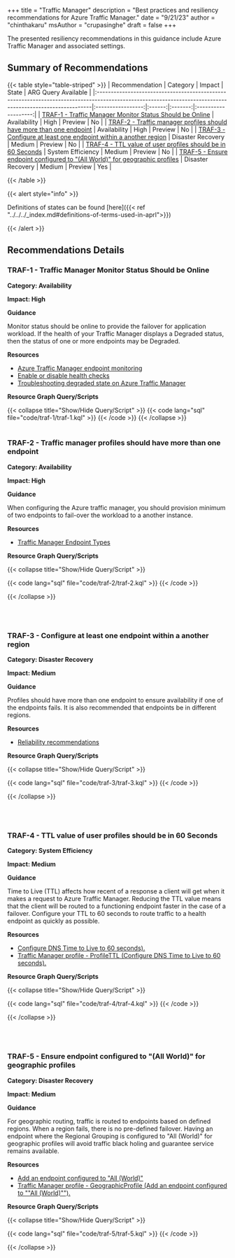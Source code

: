 +++
title = "Traffic Manager"
description = "Best practices and resiliency recommendations for Azure Traffic Manager."
date = "9/21/23"
author = "chinthakaru"
msAuthor = "crupasinghe"
draft = false
+++

The presented resiliency recommendations in this guidance include Azure Traffic Manager and associated settings.

## Summary of Recommendations

{{< table style="table-striped" >}}
| Recommendation                                                                                                                                            |     Category      | Impact |  State  | ARG Query Available |
|:----------------------------------------------------------------------------------------------------------------------------------------------------------|:-----------------:|:------:|:-------:|:-------------------:|
| [TRAF-1 - Traffic Manager Monitor Status Should be Online](#traf-1---traffic-manager-monitor-status-should-be-online)                                     |   Availability    |  High  | Preview |         No          |
| [TRAF-2 - Traffic manager profiles should have more than one endpoint](#traf-2---traffic-manager-profiles-should-have-more-than-one-endpoint)             |   Availability    |  High  | Preview |         No          |
| [TRAF-3 - Configure at least one endpoint within a another region](#traf-3---configure-at-least-one-endpoint-within-a-another-region)                     | Disaster Recovery | Medium | Preview |         No          |
| [TRAF-4 - TTL value of user profiles should be in 60 Seconds](#traf-4---ttl-value-of-user-profiles-should-be-in-60-seconds)                               | System Efficiency | Medium | Preview |         No          |
| [TRAF-5 - Ensure endpoint configured to "(All World)" for geographic profiles](#traf-5---ensure-endpoint-configured-to-all-world-for-geographic-profiles) | Disaster Recovery | Medium | Preview |         Yes         |

{{< /table >}}

{{< alert style="info" >}}

Definitions of states can be found [here]({{< ref "../../../_index.md#definitions-of-terms-used-in-aprl">}})

{{< /alert >}}

## Recommendations Details

### TRAF-1 - Traffic Manager Monitor Status Should be Online

**Category: Availability**

**Impact: High**

**Guidance**

  Monitor status should be online to provide the failover for application workload.  If the health of your Traffic Manager displays a Degraded status, then the status of one or more endpoints may be Degraded.

**Resources**

- [Azure Traffic Manager endpoint monitoring](https://learn.microsoft.com/azure/traffic-manager/traffic-manager-monitoring)
- [Enable or disable health checks](https://learn.microsoft.com/azure/traffic-manager/traffic-manager-monitoring#enable-or-disable-health-checks-preview)
- [Troubleshooting degraded state on Azure Traffic Manager](https://learn.microsoft.com/azure/traffic-manager/traffic-manager-troubleshooting-degraded)

**Resource Graph Query/Scripts**

{{< collapse title="Show/Hide Query/Script" >}}
{{< code lang="sql" file="code/traf-1/traf-1.kql" >}} {{< /code >}}
{{< /collapse >}}
<br><br>

### TRAF-2 - Traffic manager profiles should have more than one endpoint

**Category: Availability**

**Impact: High**

**Guidance**

When configuring the Azure traffic manager, you should provision minimum of two endpoints to fail-over the workload to a another instance.

**Resources**

- [Traffic Manager Endpoint Types](https://learn.microsoft.com/azure/traffic-manager/traffic-manager-endpoint-types)

**Resource Graph Query/Scripts**

{{< collapse title="Show/Hide Query/Script" >}}

{{< code lang="sql" file="code/traf-2/traf-2.kql" >}} {{< /code >}}

{{< /collapse >}}

<br><br>

### TRAF-3 - Configure at least one endpoint within a another region

**Category: Disaster Recovery**

**Impact: Medium**

**Guidance**

Profiles should have more than one endpoint to ensure availability if one of the endpoints fails. It is also recommended that endpoints be in different regions.

**Resources**

- [Reliability recommendations
](https://learn.microsoft.com/azure/advisor/advisor-reference-reliability-recommendations#add-at-least-one-more-endpoint-to-the-profile-preferably-in-another-azure-region)

**Resource Graph Query/Scripts**

{{< collapse title="Show/Hide Query/Script" >}}

{{< code lang="sql" file="code/traf-3/traf-3.kql" >}} {{< /code >}}

{{< /collapse >}}

<br><br>

### TRAF-4 - TTL value of user profiles should be in 60 Seconds

**Category: System Efficiency**

**Impact: Medium**

**Guidance**

Time to Live (TTL) affects how recent of a response a client will get when it makes a request to Azure Traffic Manager. Reducing the TTL value means that the client will be routed to a functioning endpoint faster in the case of a failover. Configure your TTL to 60 seconds to route traffic to a health endpoint as quickly as possible.

**Resources**

- [Configure DNS Time to Live to 60 seconds).](https://learn.microsoft.com/azure/advisor/advisor-reference-performance-recommendations#configure-dns-time-to-live-to-60-seconds)
- [Traffic Manager profile - ProfileTTL (Configure DNS Time to Live to 60 seconds).](https://aka.ms/Um3xr5)

**Resource Graph Query/Scripts**

{{< collapse title="Show/Hide Query/Script" >}}

{{< code lang="sql" file="code/traf-4/traf-4.kql" >}} {{< /code >}}

{{< /collapse >}}

<br><br>

### TRAF-5 - Ensure endpoint configured to "(All World)" for geographic profiles

**Category: Disaster Recovery**

**Impact: Medium**

**Guidance**

For geographic routing, traffic is routed to endpoints based on defined regions. When a region fails, there is no pre-defined failover. Having an endpoint where the Regional Grouping is configured to "All (World)" for geographic profiles will avoid traffic black holing and guarantee service remains available.

**Resources**

- [Add an endpoint configured to "All (World)"](https://learn.microsoft.com/azure/advisor/advisor-reference-reliability-recommendations#add-an-endpoint-configured-to-all-world)
- [Traffic Manager profile - GeographicProfile (Add an endpoint configured to ""All (World)"").](https://aka.ms/Rf7vc5)

**Resource Graph Query/Scripts**

{{< collapse title="Show/Hide Query/Script" >}}

{{< code lang="sql" file="code/traf-5/traf-5.kql" >}} {{< /code >}}

{{< /collapse >}}

<br><br>
